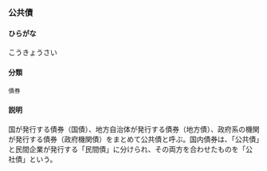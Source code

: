 <div style="display:none;">

## [あ行](securities-terms?id=あ行)
## [か行](securities-terms?id=か行)

</div>

### 公共債

#### ひらがな

こうきょうさい

#### 分類

`債券`

#### 説明

国が発行する債券（国債）、地方自治体が発行する債券（地方債）、政府系の機関が発行する債券（政府機関債）をまとめて公共債と呼ぶ。国内債券は、「公共債」と民間企業が発行する「民間債」に分けられ、その両方を合わせたものを「公社債」という。

<div style="display:none;">

## [さ行](securities-terms?id=さ行)
## [た行](securities-terms?id=た行)
## [な行](securities-terms?id=な行)
## [は行](securities-terms?id=は行)
## [ま行](securities-terms?id=ま行)
## [や行](securities-terms?id=や行)
## [ら行](securities-terms?id=ら行)
## [わ行](securities-terms?id=わ行)
## [英数字・記号](securities-terms?id=英数字・記号)

</div>

